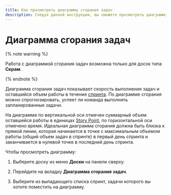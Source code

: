 ```yaml
---
title: Как просмотреть диаграмму сгорания задач
description: Следуя данной инструкции, вы сможете просмотреть диаграмму сгорания задач.
---
```


# Диаграмма сгорания задач

{% note warning %}

Работа с диаграммой сгорания задач возможна только для досок типа **Скрам**.

{% endnote %}

Диаграмма сгорания задач показывает скорость выполнения задач и оставшийся объем работы в течение [спринта](agile.md#dlen_sprint). По диаграмме сгорания можно спрогнозировать, успеет ли команда выполнить запланированные задачи.

На диаграмме по вертикальной оси отмечен суммарный объем оставшейся работы в единицах [Story Point](agile.md#dlen_sp), по горизонтальной оси отмечено время. Идеальная диаграмма сгорания должна быть близка к прямой линии, которая начинается в точке с максимальным объемом работы (общий объем задач в спринте) в первый день спринта и заканчивается в нулевой точке в последний день спринта.

Чтобы просмотреть диаграмму:

1. Выберите доску из меню **Доски** на панели сверху.

1. Перейдите на вкладку **Диаграмма сгорания задач**.

1. Выберите из выпадающего списка спринт, задачи которого вы хотите поместить на диаграмму.
